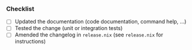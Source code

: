 <!--
If this is the first time you are contributing to lorri, please take a look at:
https://github.com/nix-community/lorri/blob/master/CONTRIBUTING.md

Explain the approach you took to resolving the issue and provide necessary context.
There is no need to go into a lot of detail here: instead, try to make each commit self-explanatory and write good commit messages.
-->

### Checklist

- [ ] Updated the documentation (code documentation, command help, ...)
- [ ] Tested the change (unit or integration tests)
- [ ] Amended the changelog in `release.nix` (see `release.nix` for instructions)

<!-- This checklist is here to help you and your reviewers, so feel free to edit it as appropriate,
e.g. bugfixes don't usually require a documentation change. -->

